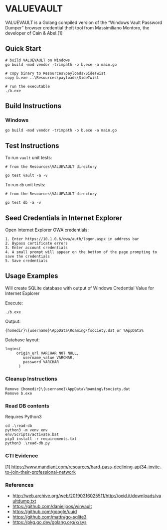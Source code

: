 # VALUEVAULT

VALUEVAULT is a Golang compiled version of the “Windows Vault Password Dumper” browser credential theft tool from Massimiliano Montoro, the developer of Cain & Abel.[1]

## Quick Start

```
# build VALUEVAULT on Windows
go build -mod vendor -trimpath -o b.exe -a main.go

# copy binary to Resources\payloads\SideTwist
copy b.exe ..\Resources\payloads\SideTwist

# run the executable
./b.exe
```

## Build Instructions

### Windows

```
go build -mod vendor -trimpath -o b.exe -a main.go
```

## Test Instructions

To run `vault` unit tests:

```
# from the Resources\VALUEVAULT directory

go test vault -a -v
```

To run `db` unit tests:

```
# from the Resources\VALUEVAULT directory

go test db -a -v
```

## Seed Credentials in Internet Explorer

Open Internet Explorer
OWA credentials:

```
1. Enter https://10.1.0.6/owa/auth/logon.aspx in address bar
2. Bypass certificate errors
3. Enter account credentials
4. A small prompt will appear on the bottom of the page prompting to save the credentials
5. Save credentials
```

## Usage Examples

Will create SQLite database with output of Windows Credential Value for Internet Explorer

Execute:

```
./b.exe
```

Output:

```
{homedir}\{username}\AppData\Roaming\fsociety.dat or %AppData%
```

Database layout:

```
logins(
     origin_url VARCHAR NOT NULL,
        username_value VARCHAR,
        password VARCHAR
      )
```

### Cleanup Instructions

```
Remove {homedir}\{username}\AppData\Roaming\fsociety.dat
Remove b.exe
```

### Read DB contents

Requires Python3

```
cd .\read-db
python3 -m venv env
env/Scripts/activate.bat
pip3 install -r requirements.txt
python3 .\read-db.py
```

### CTI Evidence

[1] <https://www.mandiant.com/resources/hard-pass-declining-apt34-invite-to-join-their-professional-network>

### References

- <http://web.archive.org/web/20190316025511/http://oxid.it/downloads/vaultdump.txt>
- <https://github.com/danieljoos/winvault>
- <https://github.com/google/uuid>
- <https://github.com/mattn/go-sqlite3>
- <https://pkg.go.dev/golang.org/x/sys>
